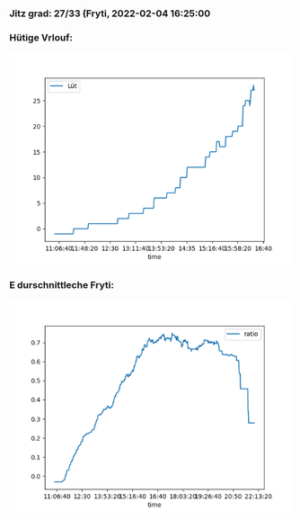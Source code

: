 ### Jitz grad: 27/33 (Fryti, 2022-02-04 16:25:00

### Hütige Vrlouf:
![Graph](Today.png)

### E durschnittleche Fryti:
![Graph](Fryti.png)